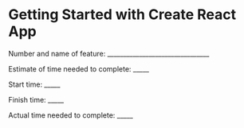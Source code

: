 # Getting Started with Create React App

Number and name of feature: ________________________________

Estimate of time needed to complete: _____

Start time: _____

Finish time: _____

Actual time needed to complete: _____
